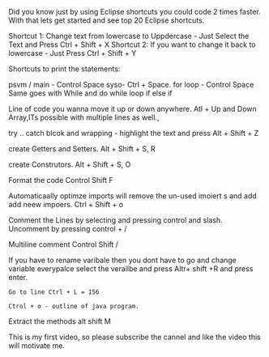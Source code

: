 Did you know just by using Eclipse shortcuts you could code 2 times faster.
With that lets get started and see top 20 Eclipse shortcuts.

Shortcut 1: Change text from lowercase to Uppdercase - Just Select the Text and Press Ctrl + Shift + X
Shortcut 2: If you want to change it back to lowercase - Just Press Ctrl + Shift + Y

Shortcuts to print the statements:

psvm / main - Control Space
syso- Ctrl + Space.
for loop - Control Space
Same goes with While and do while loop
if else
if 

Line of code you wanna move it up or down anywhere. Atl + Up and Down Array,ITs possible with multiple lines as well.,

try .. catch blcok and wrapping  - highlight the text and press Alt + Shift + Z


create Getters and Setters.
Alt + Shift + S, R

create Construtors.
Alt + Shift + S, O


Format the code 
Control Shift F

Automaticaally optimze imports will remove the un-used imoiert s and add add neew impoers.
Ctrl + Shift + o


Comment the Lines by selecting and pressing control and slash. Uncomment by pressing control + /

Multiline comment Control Shift /


If you have to rename varibale then you dont have to go and change variable everypalce 
    select the verailbe and press Altr+ shift +R and press enter.
    
    
    Go to line Ctrl + L = 156
    
    Ctrol + o - outline of java program.
    
Extract the methods alt shift M
    

This is my first video, so please subscribe the cannel and like the video this will motivate me.
